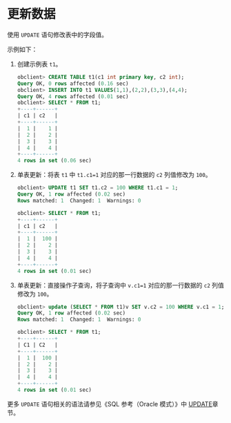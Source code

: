 更新数据 
=========================

使用 `UPDATE` 语句修改表中的字段值。

示例如下：

1. 创建示例表 `t1`。

   ```sql
   obclient> CREATE TABLE t1(c1 int primary key, c2 int);
   Query OK, 0 rows affected (0.16 sec)
   obclient> INSERT INTO t1 VALUES(1,1),(2,2),(3,3),(4,4);
   Query OK, 4 rows affected (0.01 sec)
   obclient> SELECT * FROM t1;
   +----+------+
   | c1 | c2   |
   +----+------+
   |  1 |    1 |
   |  2 |    2 |
   |  3 |    3 |
   |  4 |    4 |
   +----+------+
   4 rows in set (0.06 sec)
   ```

   

2. 单表更新：将表 `t1` 中 `t1.c1=1` 对应的那一行数据的 `c2` 列值修改为 `100`。

   ```sql
   obclient> UPDATE t1 SET t1.c2 = 100 WHERE t1.c1 = 1;
   Query OK, 1 row affected (0.02 sec)
   Rows matched: 1  Changed: 1  Warnings: 0
   
   obclient> SELECT * FROM t1;
   +----+------+
   | c1 | c2   |
   +----+------+
   |  1 |  100 |
   |  2 |    2 |
   |  3 |    3 |
   |  4 |    4 |
   +----+------+
   4 rows in set (0.01 sec)
   ```

   

3. 单表更新：直接操作子查询，将子查询中 `v.c1=1` 对应的那一行数据的 `c2` 列值修改为 `100`。

   ```sql
   obclient> update (SELECT * FROM t1)v SET v.c2 = 100 WHERE v.c1 = 1;
   Query OK, 1 row affected (0.02 sec)
   Rows matched: 1  Changed: 1  Warnings: 0
   
   obclient> SELECT * FROM t1;
   +----+------+
   | C1 | C2   |
   +----+------+
   |  1 |  100 |
   |  2 |    2 |
   |  3 |    3 |
   |  4 |    4 |
   +----+------+
   4 rows in set (0.01 sec)
   ```

   




更多 `UPDATE` 语句相关的语法请参见《SQL 参考（Oracle 模式）》中 [UPDATE](/zh-CN/11.sql-reference-oracle-mode/9.sql-statement-1/2.DML/8.UPDATE-1.md)章节。
